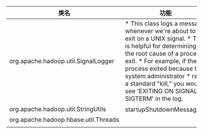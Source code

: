 | 类名                                 | 功能                                                         |
| ------------------------------------ | ------------------------------------------------------------ |
| org.apache.hadoop.util.SignalLogger  | * This class logs a message whenever we're about to exit on a UNIX signal. * This is helpful for determining the root cause of a process' exit. * For example, if the process exited because the system administrator  * ran a standard "kill," you would see 'EXITING ON SIGNAL SIGTERM' in the log. |
| org.apache.hadoop.util.StringUtils   | startupShutdownMessage，                                     |
| org.apache.hadoop.hbase.util.Threads |                                                              |
|                                      |                                                              |

